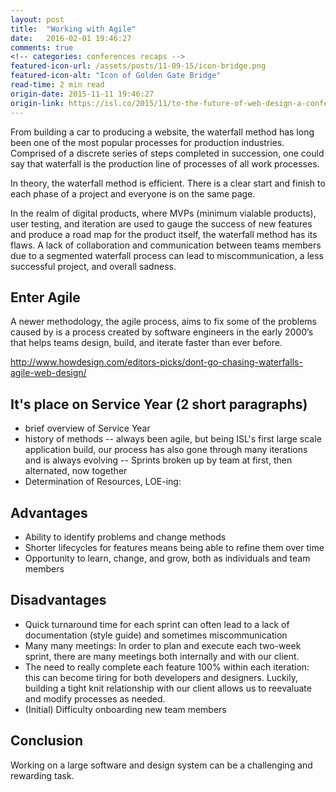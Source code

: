 ```yaml
---
layout: post
title:  "Working with Agile"
date:   2016-02-01 19:46:27
comments: true
<!-- categories: conferences recaps -->
featured-icon-url: /assets/posts/11-09-15/icon-bridge.png
featured-icon-alt: "Icon of Golden Gate Bridge"
read-time: 2 min read
origin-date: 2015-11-11 19:46:27
origin-link: https://isl.co/2015/11/to-the-future-of-web-design-a-conference-recap/
---
```


From building a car to producing a website, the waterfall method has long been one of the most popular processes for production industries. Comprised of a discrete series of steps completed in succession, one could say that waterfall is the production line of processes of all work processes.

In theory, the waterfall method is efficient. There is a clear start and finish to each phase of a project and everyone is on the same page. 

In the realm of digital products, where MVPs (minimum vialable products), user testing, and iteration are used to gauge the success of new features and produce a road map for the product itself, the waterfall method has its flaws. A lack of collaboration and communication between teams members due to a segmented waterfall process can lead to miscommunication, a less successful project, and overall sadness.

Enter Agile 
--------------
A newer methodology, the agile process, aims to fix some of the problems caused by is a process created by software engineers in the early 2000’s that helps teams design, build, and iterate faster than ever before.

http://www.howdesign.com/editors-picks/dont-go-chasing-waterfalls-agile-web-design/ 


It's place on Service Year (2 short paragraphs)
----------------------------------------------
- brief overview of Service Year
- history of methods
-- always been agile, but being ISL's first large scale application build, our process has also gone through many iterations and is always evolving
-- Sprints broken up by team at first, then alternated, now together
- Determination of Resources, LOE-ing:

Advantages
----------------------------------------------
- Ability to identify problems and change methods
- Shorter lifecycles for features means being able to refine them over time
- Opportunity to learn, change, and grow, both as individuals and team members

Disadvantages
----------------------------------------------
- Quick turnaround time for each sprint can often lead to a lack of documentation (style guide) and sometimes miscommunication
- Many many meetings: In order to plan and execute each two-week sprint, there are many meetings both internally and with our client. 
- The need to really complete each feature 100% within each iteration: this can become tiring for both developers and designers. Luckily, building a tight knit relationship with our client allows us to reevaluate and modify processes as needed.
- (Initial) Difficulty onboarding new team members

Conclusion
----------------------------------------------
Working on a large software and design system can be a challenging and rewarding task.